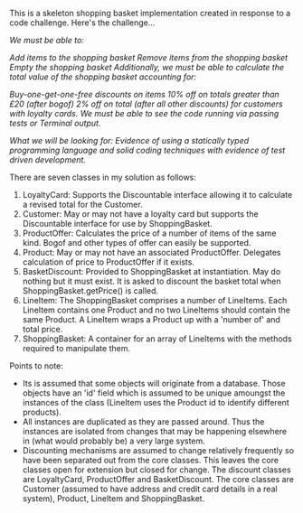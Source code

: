 This is a skeleton shopping basket implementation created in response to a code challenge. Here's the challenge...

_We must be able to:_

_Add items to the shopping basket_
_Remove items from the shopping basket_
_Empty the shopping basket_
_Additionally, we must be able to calculate the total value of the shopping basket accounting for:_

_Buy-one-get-one-free discounts on items_
_10% off on totals greater than £20 (after bogof)_
_2% off on total (after all other discounts) for customers with loyalty cards._
_We must be able to see the code running via passing tests or Terminal output._

_What we will be looking for:_
_Evidence of using a statically typed programming language and solid coding techniques with evidence of test driven development._

There are seven classes in my solution as follows:

1. LoyaltyCard: Supports the Discountable interface allowing it to calculate a revised total for the Customer.
2. Customer: May or may not have a loyalty card but supports the Discountable interface for use by ShoppingBasket.
3. ProductOffer: Calculates the price of a number of items of the same kind. Bogof and other types of offer can easily be supported.
4. Product: May or may not have an associated ProductOffer. Delegates calculation of price to ProductOffer if it exists.
5. BasketDiscount: Provided to ShoppingBasket at instantiation. May do nothing but it must exist. It is asked to discount the basket total when ShoppingBasket.getPrice() is called. 
6. LineItem: The ShoppingBasket comprises a number of LineItems. Each LineItem contains one Product and no two LineItems should contain the same Product. A LineItem wraps a Product up with a 'number of' and total price.
7. ShoppingBasket: A container for an array of LineItems with the methods required to manipulate them.

Points to note:
+ Its is assumed that some objects will originate from a database. Those objects have an 'id' field which is assumed to be unique amoungst the instances of the class (LineItem uses the Product id to identify different products).
+ All instances are duplicated as they are passed around. Thus the instances are isolated from changes that may be happening elsewhere in (what would probably be) a very large system.
+ Discounting mechanisms are assumed to change relatively frequently so have been separated out from the core classes. This leaves the core classes open for extension but closed for change. The discount classes are LoyaltyCard, ProductOffer and BasketDiscount. The core classes are Customer (assumed to have address and credit card details in a real system), Product, LineItem and ShoppingBasket.